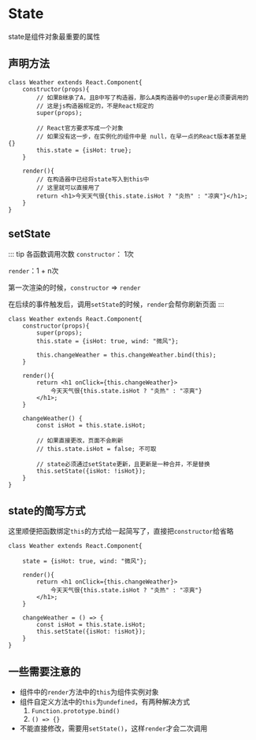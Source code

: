 # State

state是组件对象最重要的属性

## 声明方法

```js{3-5}
class Weather extends React.Component{
    constructor(props){
        // 如果B继承了A，且B中写了构造器，那么A类构造器中的super是必须要调用的
        // 这是js构造器规定的，不是React规定的
        super(props);

        // React官方要求写成一个对象
        // 如果没有这一步，在实例化的组件中是 null，在早一点的React版本甚至是 {}
        this.state = {isHot: true};
    }

    render(){
        // 在构造器中已经将state写入到this中
        // 这里就可以直接用了
        return <h1>今天天气很{this.state.isHot ? "炎热" : "凉爽"}</h1>;
    }
}
```

## setState

::: tip 各函数调用次数
`constructor`： 1次

`render`：1 + n次

第一次渲染的时候，`constructor` => `render`

在后续的事件触发后，调用`setState`的时候，`render`会帮你刷新页面
:::

```jsx{4,18-22}
class Weather extends React.Component{
    constructor(props){
        super(props);
        this.state = {isHot: true, wind: "微风"};

        this.changeWeather = this.changeWeather.bind(this);
    }

    render(){
        return <h1 onClick={this.changeWeather}>
            今天天气很{this.state.isHot ? "炎热" : "凉爽"}
        </h1>;
    }

    changeWeather() {
        const isHot = this.state.isHot;

        // 如果直接更改，页面不会刷新
        // this.state.isHot = false; 不可取

        // state必须通过setState更新，且更新是一种合并，不是替换
        this.setState({isHot: !isHot});
    }
}
```

## state的简写方式

这里顺便把函数绑定`this`的方式给一起简写了，直接把`constructor`给省略

```jsx{3,11-14}
class Weather extends React.Component{

    state = {isHot: true, wind: "微风"};

    render(){
        return <h1 onClick={this.changeWeather}>
            今天天气很{this.state.isHot ? "炎热" : "凉爽"}
        </h1>;
    }

    changeWeather = () => {
        const isHot = this.state.isHot;
        this.setState({isHot: !isHot});
    }
}
```

## 一些需要注意的

* 组件中的`render`方法中的`this`为组件实例对象
* 组件自定义方法中的`this`为`undefined`，有两种解决方式
  1. `Function.prototype.bind()`
  2. `() => {}`
* 不能直接修改，需要用`setState()`，这样`render`才会二次调用
